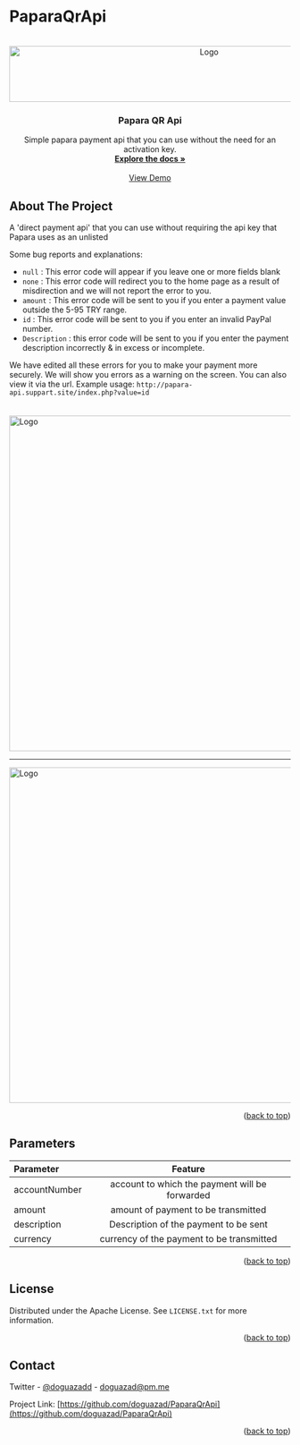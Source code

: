 # PaparaQrApi
<div id="top"></div>
<!--
*** Thanks for checking out the Best-README-Template. If you have a suggestion
*** that would make this better, please fork the repo and create a pull request
*** or simply open an issue with the tag "enhancement".
*** Don't forget to give the project a star!
*** Thanks again! Now go create something AMAZING! :D
-->



<!-- PROJECT SHIELDS -->
<!--
*** I'm using markdown "reference style" links for readability.
*** Reference links are enclosed in brackets [ ] instead of parentheses ( ).
*** See the bottom of this document for the declaration of the reference variables
*** for contributors-url, forks-url, etc. This is an optional, concise syntax you may use.
*** https://www.markdownguide.org/basic-syntax/#reference-style-links
-->




<!-- PROJECT LOGO -->
<br />
<div align="center">
  <a href="https://github.com/doguazad/PaparaQrApi/">
    <img src="https://merchant-api.papara.com/assets/img/paparaDeveloperLogo.png?v=1" alt="Logo" width="700" height="100">
  </a>

  <h3 align="center">Papara QR Api</h3>

  <p align="center">
    Simple papara payment api that you can use without the need for an activation key.
    <br />
    <a href="https://github.com/doguazad/PaparaQrApi/"><strong>Explore the docs »</strong></a>
    <br />
    <br />
    <a href="http://papara-api.suppart.site/">View Demo</a>
  </p>
</div>



<!-- ABOUT THE PROJECT -->
## About The Project



A 'direct payment api' that you can use without requiring the api key that Papara uses as an unlisted

Some bug reports and explanations:
* ```null``` : This error code will appear if you leave one or more fields blank
* ```none``` : This error code will redirect you to the home page as a result of misdirection and we will not report the error to you.
* ```amount``` : This error code will be sent to you if you enter a payment value outside the 5-95 TRY range.
* ```id``` : This error code will be sent to you if you enter an invalid PayPal number.
* ```Description``` : this error code will be sent to you if you enter the payment description incorrectly & in excess or incomplete. 


We have edited all these errors for you to make your payment more securely. We will show you errors as a warning on the screen. You can also view it via the url. Example usage:
```http://papara-api.suppart.site/index.php?value=id```
<br /><br /><br />
 <img src="https://raw.githubusercontent.com/doguazad/PaparaQrApi/main/ss.png" alt="Logo" width="1100" height="600">
 <hr>
 <img src="https://raw.githubusercontent.com/doguazad/PaparaQrApi/main/ss2.png" alt="Logo" width="1100" height="600">
<p align="right">(<a href="#top">back to top</a>)</p>



<!-- LICENSE -->
## Parameters

| Parameter  | Feature  | 
| :------------ |:---------------:|
| accountNumber      | account to which the payment will be forwarded | 
| amount      | amount of payment to be transmitted        |   
| description | Description of the payment to be sent        |  
| currency  | currency of the payment to be transmitted|

<p align="right">(<a href="#top">back to top</a>)</p>

<!-- LICENSE -->
## License

Distributed under the Apache License. See `LICENSE.txt` for more information.

<p align="right">(<a href="#top">back to top</a>)</p>




<!-- CONTACT -->
## Contact

Twitter - [@doguazadd](https://twitter.com/doguazadd) - doguazad@pm.me

Project Link: [https://github.com/doguazad/PaparaQrApi](https://github.com/doguazad/PaparaQrApi)

<p align="right">(<a href="#top">back to top</a>)</p>




